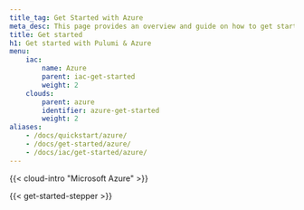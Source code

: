 ```yaml
---
title_tag: Get Started with Azure
meta_desc: This page provides an overview and guide on how to get started with Azure.
title: Get started
h1: Get started with Pulumi & Azure
menu:
    iac:
        name: Azure
        parent: iac-get-started
        weight: 2
    clouds:
        parent: azure
        identifier: azure-get-started
        weight: 2
aliases:
    - /docs/quickstart/azure/
    - /docs/get-started/azure/
    - /docs/iac/get-started/azure/
---
```


{{< cloud-intro "Microsoft Azure" >}}

{{< get-started-stepper >}}
